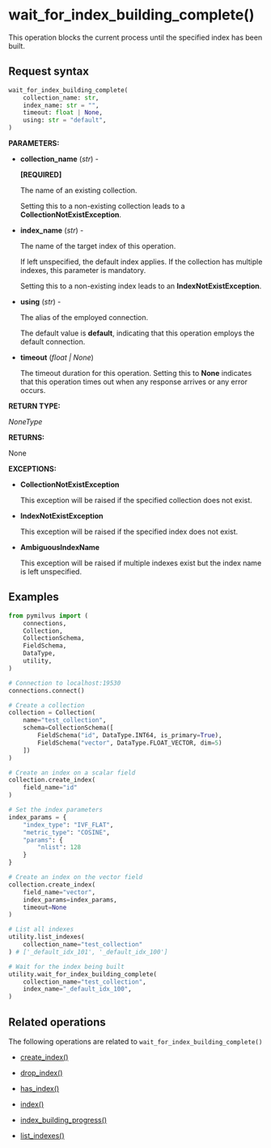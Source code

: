 # wait_for_index_building_complete()

This operation blocks the current process until the specified index has been built.

## Request syntax

```python
wait_for_index_building_complete(
    collection_name: str,
    index_name: str = "",
    timeout: float | None,
    using: str = "default",
)
```

__PARAMETERS:__

- __collection_name__ (_str_) -

    __[REQUIRED]__

    The name of an existing collection.

    Setting this to a non-existing collection leads to a __CollectionNotExistException__.

- __index_name__ (_str_) -

    The name of the target index of this operation.

    If left unspecified, the default index applies. If the collection has multiple indexes, this parameter is mandatory.

    Setting this to a non-existing index leads to an __IndexNotExistException__.

- __using__ (_str_) - 

    The alias of the employed connection.

    The default value is __default__, indicating that this operation employs the default connection.

- __timeout__ (_float _|_ None_)  

    The timeout duration for this operation. Setting this to __None__ indicates that this operation times out when any response arrives or any error occurs.

__RETURN TYPE:__

_NoneType_

__RETURNS:__

None

__EXCEPTIONS:__

- __CollectionNotExistException__

    This exception will be raised if the specified collection does not exist.

- __IndexNotExistException__

    This exception will be raised if the specified index does not exist.

- __AmbiguousIndexName__

    This exception will be raised if multiple indexes exist but the index name is left unspecified.

## Examples

```python
from pymilvus import (
    connections, 
    Collection, 
    CollectionSchema, 
    FieldSchema, 
    DataType, 
    utility,
)

# Connection to localhost:19530
connections.connect()

# Create a collection
collection = Collection(
    name="test_collection",
    schema=CollectionSchema([
        FieldSchema("id", DataType.INT64, is_primary=True),
        FieldSchema("vector", DataType.FLOAT_VECTOR, dim=5)
    ])
)

# Create an index on a scalar field
collection.create_index(
    field_name="id"
)

# Set the index parameters
index_params = {
    "index_type": "IVF_FLAT",
    "metric_type": "COSINE",
    "params": {
        "nlist": 128
    }
}

# Create an index on the vector field
collection.create_index(
    field_name="vector", 
    index_params=index_params, 
    timeout=None
)

# List all indexes
utility.list_indexes(
    collection_name="test_collection"
) # ['_default_idx_101', '_default_idx_100']

# Wait for the index being built
utility.wait_for_index_building_complete(
    collection_name="test_collection",
    index_name="_default_idx_100",
)
```

## Related operations

The following operations are related to `wait_for_index_building_complete()`

- [create_index()](./Collection/create_index.md)

- [drop_index()](./Collection/drop_index.md)

- [has_index()](./Collection/has_index.md)

- [index()](./Collection/index.md)

- [index_building_progress()](./index_building_progress.md)

- [list_indexes()](./list_indexes.md)

